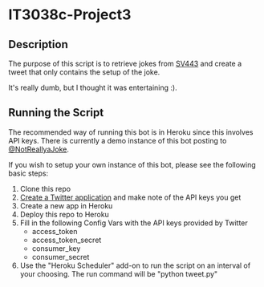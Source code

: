 # IT3038c-Project3

## Description
The purpose of this script is to retrieve jokes from [SV443](https://sv443.net/jokeapi/v2/) and create a tweet that only contains the setup of the joke. 

It's really dumb, but I thought it was entertaining :).

## Running the Script
The recommended way of running this bot is in Heroku since this involves API keys. There is currently a demo instance of this bot posting to [@NotReallyaJoke](https://twitter.com/NotReallyAJoke).

If you wish to setup your own instance of this bot, please see the following basic steps:
1. Clone this repo
2. [Create a Twitter application](https://docs.inboundnow.com/guide/create-twitter-application/) and make note of the API keys you get
3. Create a new app in Heroku
4. Deploy this repo to Heroku
5. Fill in the following Config Vars with the API keys provided by Twitter
	- access_token
	- access_token_secret
	- consumer_key
	- consumer_secret
6. Use the "Heroku Scheduler" add-on to run the script on an interval of your choosing. The run command will be "python tweet.py"
